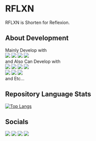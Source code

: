 # RFLXN
RFLXN is Shorten for Reflexion.   

## About Development
Mainly Develop with    
[<img src="https://img.shields.io/badge/Node.js-339933?style=for-the-badge&logo=Node.js&logoColor=white">](https://nodejs.org/)
[<img src="https://img.shields.io/badge/Typescript-3178c6?style=for-the-badge&logo=Typescript&logoColor=white">](https://www.typescriptlang.org/)
[<img src="https://img.shields.io/badge/WebStorm-000000?style=for-the-badge&logo=WebStorm&logoColor=white">](https://www.jetbrains.com/webstorm/)
[<img src="https://img.shields.io/badge/WindowsTerminal-4D4D4D?style=for-the-badge&logo=WindowsTerminal&logoColor=white">](https://github.com/microsoft/terminal)    
and Also Can Develop with    
[<img src="https://img.shields.io/badge/Deno-000000?style=for-the-badge&logo=Deno&logoColor=white">](https://deno.land/)
[<img src="https://img.shields.io/badge/Javascript-F7DF1E?style=for-the-badge&logo=Javascript&logoColor=black">](https://developer.mozilla.org/docs/Web/JavaScript)
[<img src="https://img.shields.io/badge/Python-3776AB?style=for-the-badge&logo=Python&logoColor=white">](https://www.python.org/)
[<img src="https://img.shields.io/badge/Java-f89820?style=for-the-badge">](https://www.oracle.com/java/)    
[<img src="https://img.shields.io/badge/OracleDB-F80000?style=for-the-badge&logo=Oracle&logoColor=white">](https://www.oracle.com/database/)
[<img src="https://img.shields.io/badge/MySQL-4479A1?style=for-the-badge&logo=MySQL&logoColor=white">](https://www.mysql.com/)
[<img src="https://img.shields.io/badge/SQLite-003B57?style=for-the-badge&logo=SQLite&logoColor=white">](https://www.sqlite.org/)    
and Etc...    


## Repository Language Stats
[![Top Langs](https://github-readme-stats.vercel.app/api/top-langs/?username=RFLXN&exclude_repo=postapp,AbstractFactory,RJP_RaspberryPi,PyCharm-Settings,WebStorm-Settings,JisakuPC&hide=css,html&layout=compact)](https://github.com/RFLXN)

## Socials
[<img src="https://img.shields.io/badge/Twitter-1DA1F2?style=for-the-badge&logo=Twitter&logoColor=white">](https://twitter.com/RFLXN_DEV)
[<img src="https://img.shields.io/badge/Steam-000000?style=for-the-badge&logo=Steam&logoColor=white">](https://steamcommunity.com/id/RFLXN/)
[<img src="https://img.shields.io/badge/Spotify-1DB954?style=for-the-badge&logo=Spotify&logoColor=white">](https://open.spotify.com/user/31ktzd5zp4wlnmn7kxyhn7ahh23e?si=3eebfa33621f4a5c)
[<img src="https://img.shields.io/badge/Discord-5865F2?style=for-the-badge&logo=Discord&logoColor=white">](https://discordapp.com/users/283549565163143170)
